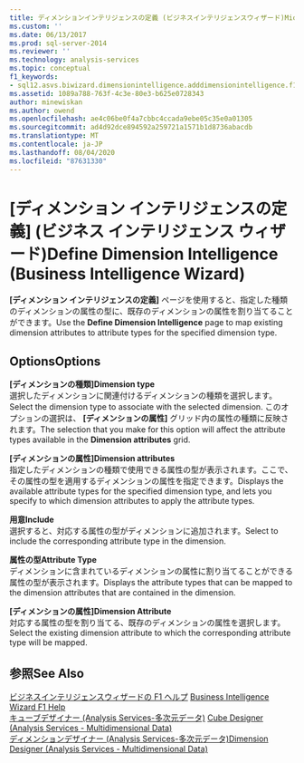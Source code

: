 ```yaml
---
title: ディメンションインテリジェンスの定義 (ビジネスインテリジェンスウィザード)Microsoft Docs
ms.custom: ''
ms.date: 06/13/2017
ms.prod: sql-server-2014
ms.reviewer: ''
ms.technology: analysis-services
ms.topic: conceptual
f1_keywords:
- sql12.asvs.biwizard.dimensionintelligence.adddimensionintelligence.f1
ms.assetid: 1089a788-763f-4c3e-80e3-b625e0728343
author: minewiskan
ms.author: owend
ms.openlocfilehash: ae4c06be0f4a7cbbc4ccada9ebe05c35e0a01305
ms.sourcegitcommit: ad4d92dce894592a259721a1571b1d8736abacdb
ms.translationtype: MT
ms.contentlocale: ja-JP
ms.lasthandoff: 08/04/2020
ms.locfileid: "87631330"
---
```

# <a name="define-dimension-intelligence-business-intelligence-wizard"></a><span data-ttu-id="62e4f-102">[ディメンション インテリジェンスの定義] (ビジネス インテリジェンス ウィザード)</span><span class="sxs-lookup"><span data-stu-id="62e4f-102">Define Dimension Intelligence (Business Intelligence Wizard)</span></span>
  <span data-ttu-id="62e4f-103">**[ディメンション インテリジェンスの定義]** ページを使用すると、指定した種類のディメンションの属性の型に、既存のディメンションの属性を割り当てることができます。</span><span class="sxs-lookup"><span data-stu-id="62e4f-103">Use the **Define Dimension Intelligence** page to map existing dimension attributes to attribute types for the specified dimension type.</span></span>  
  
## <a name="options"></a><span data-ttu-id="62e4f-104">Options</span><span class="sxs-lookup"><span data-stu-id="62e4f-104">Options</span></span>  
 <span data-ttu-id="62e4f-105">**[ディメンションの種類]**</span><span class="sxs-lookup"><span data-stu-id="62e4f-105">**Dimension type**</span></span>  
 <span data-ttu-id="62e4f-106">選択したディメンションに関連付けるディメンションの種類を選択します。</span><span class="sxs-lookup"><span data-stu-id="62e4f-106">Select the dimension type to associate with the selected dimension.</span></span> <span data-ttu-id="62e4f-107">このオプションの選択は、 **[ディメンションの属性]** グリッド内の属性の種類に反映されます。</span><span class="sxs-lookup"><span data-stu-id="62e4f-107">The selection that you make for this option will affect the attribute types available in the **Dimension attributes** grid.</span></span>  
  
 <span data-ttu-id="62e4f-108">**[ディメンションの属性]**</span><span class="sxs-lookup"><span data-stu-id="62e4f-108">**Dimension attributes**</span></span>  
 <span data-ttu-id="62e4f-109">指定したディメンションの種類で使用できる属性の型が表示されます。ここで、その属性の型を適用するディメンションの属性を指定できます。</span><span class="sxs-lookup"><span data-stu-id="62e4f-109">Displays the available attribute types for the specified dimension type, and lets you specify to which dimension attributes to apply the attribute types.</span></span>  
  
 <span data-ttu-id="62e4f-110">**用意**</span><span class="sxs-lookup"><span data-stu-id="62e4f-110">**Include**</span></span>  
 <span data-ttu-id="62e4f-111">選択すると、対応する属性の型がディメンションに追加されます。</span><span class="sxs-lookup"><span data-stu-id="62e4f-111">Select to include the corresponding attribute type in the dimension.</span></span>  
  
 <span data-ttu-id="62e4f-112">**属性の型**</span><span class="sxs-lookup"><span data-stu-id="62e4f-112">**Attribute Type**</span></span>  
 <span data-ttu-id="62e4f-113">ディメンションに含まれているディメンションの属性に割り当てることができる属性の型が表示されます。</span><span class="sxs-lookup"><span data-stu-id="62e4f-113">Displays the attribute types that can be mapped to the dimension attributes that are contained in the dimension.</span></span>  
  
 <span data-ttu-id="62e4f-114">**[ディメンションの属性]**</span><span class="sxs-lookup"><span data-stu-id="62e4f-114">**Dimension Attribute**</span></span>  
 <span data-ttu-id="62e4f-115">対応する属性の型を割り当てる、既存のディメンションの属性を選択します。</span><span class="sxs-lookup"><span data-stu-id="62e4f-115">Select the existing dimension attribute to which the corresponding attribute type will be mapped.</span></span>  
  
## <a name="see-also"></a><span data-ttu-id="62e4f-116">参照</span><span class="sxs-lookup"><span data-stu-id="62e4f-116">See Also</span></span>  
 <span data-ttu-id="62e4f-117">[ビジネスインテリジェンスウィザードの F1 ヘルプ](business-intelligence-wizard-f1-help.md) </span><span class="sxs-lookup"><span data-stu-id="62e4f-117">[Business Intelligence Wizard F1 Help](business-intelligence-wizard-f1-help.md) </span></span>  
 <span data-ttu-id="62e4f-118">[キューブデザイナー &#40;Analysis Services-多次元データ&#41;](cube-designer-analysis-services-multidimensional-data.md) </span><span class="sxs-lookup"><span data-stu-id="62e4f-118">[Cube Designer &#40;Analysis Services - Multidimensional Data&#41;](cube-designer-analysis-services-multidimensional-data.md) </span></span>  
 [<span data-ttu-id="62e4f-119">ディメンションデザイナー &#40;Analysis Services-多次元データ&#41;</span><span class="sxs-lookup"><span data-stu-id="62e4f-119">Dimension Designer &#40;Analysis Services - Multidimensional Data&#41;</span></span>](dimension-designer-analysis-services-multidimensional-data.md)  
  
  
